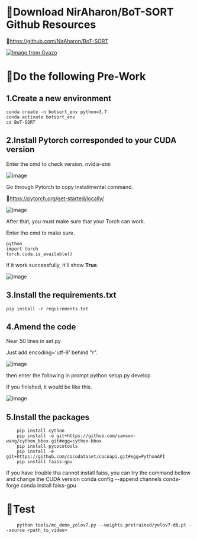 🔱Download NirAharon/BoT-SORT Github Resources 
====
🔗https://github.com/NirAharon/BoT-SORT

[![Image from Gyazo](https://i.gyazo.com/e5fb4fc98174bbf080f8a539a412b5cf.gif)](https://gyazo.com/e5fb4fc98174bbf080f8a539a412b5cf)

🔱Do the following Pre-Work
====
## 1.Create a new environment

    conda create -n botsort_env python=3.7
    conda activate botsort_env
    cd BoT-SORT

## 2.Install Pytorch corresponded to your CUDA version
Enter the cmd to check version.
    nvidia-smi
  
  ![image](https://user-images.githubusercontent.com/46515944/183584522-c359b89b-bf65-48dd-8095-de87bd444333.png)

Go through Pytorch to copy installmental command.

🔗https://pytorch.org/get-started/locally/

![image](https://user-images.githubusercontent.com/46515944/183584819-e64fd41f-f879-4644-af0f-4eb068f47b8e.png)

After that, you must make sure that your Torch can work.

Enter the cmd to make sure.

    python
    import torch
    torch.cuda.is_available() 

If it work successfully, it'll show **True**.

![image](https://user-images.githubusercontent.com/46515944/183584183-508ccb89-4750-49c1-93b1-6ce329ebcc57.png)

## 3.Install the requirements.txt

    pip install -r requirements.txt

## 4.Amend the code

Near 50 lines in set.py

Just add encoding='utf-8' behind "r".

![image](https://user-images.githubusercontent.com/46515944/183583132-d70eae3c-4592-4ae0-984d-27f962b24b15.png)

then enter the following in prompt
    python setup.py develop

If you finished, it would be like this.

![image](https://user-images.githubusercontent.com/46515944/183581630-2253bbe2-ded3-441b-a328-4e899359cb1d.png)

## 5.Install the packages
        pip install cython
        pip install -e git+https://github.com/samson-wang/cython_bbox.git#egg=cython-bbox
        pip install pycocotools
        pip install -e git+https://github.com/cocodataset/cocoapi.git#egg=PythonAPI
        pip install faiss-gpu
    
 If you have trouble tha cannot install faiss, you can try the command bellow and change the CUDA version
        conda config --append channels conda-forge
        conda install faiss-gpu
        
🔱Test
===

        python tools/mc_demo_yolov7.py --weights pretrained/yolov7-d6.pt --source <path_to_video>



    
    
    
